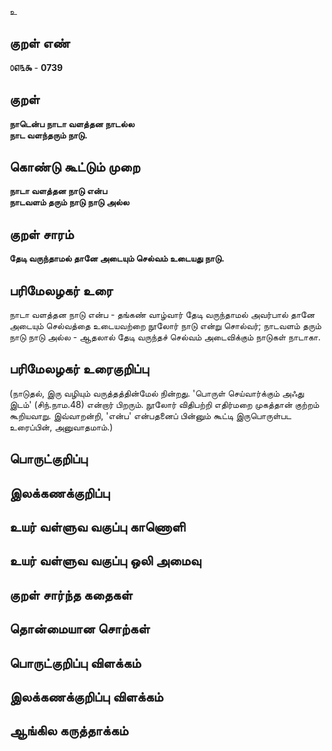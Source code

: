 உ

## குறள் எண் 
**௦௭௩௯** - **0739**

## குறள் 
**நாடென்ப நாடா வளத்தன நாடல்ல**  
**நாட வளந்தரும் நாடு.**

## கொண்டு கூட்டும் முறை
**நாடா வளத்தன நாடு என்ப**  
**நாடவளம் தரும் நாடு நாடு அல்ல** 

## குறள் சாரம் 
**தேடி வருந்தாமல் தானே அடையும் செல்வம் உடையது நாடு.**  

## பரிமேலழகர் உரை

நாடா வளத்தன நாடு என்ப - தங்கண் வாழ்வார் தேடி வருந்தாமல் அவர்பால் தானே அடையும் செல்வத்தை உடையவற்றை நூலோர் நாடு என்று சொல்வர்; நாடவளம் தரும் நாடு நாடு அல்ல - ஆதலால் தேடி வருந்தச் செல்வம் அடைவிக்கும் நாடுகள் நாடாகா. 

## பரிமேலழகர் உரைகுறிப்பு   

(நாடுதல், இரு வழியும் வருத்தத்தின்மேல் நின்றது. 'பொருள் செய்வார்க்கும் அஃது இடம்' (சிந்.நாம.48) என்றார் பிறரும். நூலோர் விதிபற்றி எதிர்மறை முகத்தான் குற்றம் கூறியவாறு. இவ்வாறன்றி, 'என்ப' என்பதனைப் பின்னும் கூட்டி இருபொருள்பட உரைப்பின், அனுவாதமாம்.)

## பொருட்குறிப்பு 


## இலக்கணக்குறிப்பு  


## உயர் வள்ளுவ வகுப்பு காணொளி


## உயர் வள்ளுவ வகுப்பு ஒலி அமைவு 

 
## குறள் சார்ந்த கதைகள் 


## தொன்மையான சொற்கள்


## பொருட்குறிப்பு விளக்கம்


## இலக்கணக்குறிப்பு விளக்கம்


## ஆங்கில கருத்தாக்கம் 


